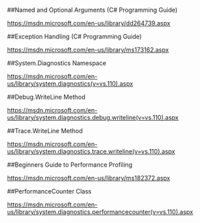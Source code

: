 ##Named and Optional Arguments (C# Programming Guide)

https://msdn.microsoft.com/en-us/library/dd264739.aspx

##Exception Handling (C# Programming Guide)

https://msdn.microsoft.com/en-us/library/ms173162.aspx

##System.Diagnostics Namespace

https://msdn.microsoft.com/en-us/library/system.diagnostics(v=vs.110).aspx

##Debug.WriteLine Method

https://msdn.microsoft.com/en-us/library/system.diagnostics.debug.writeline(v=vs.110).aspx

##Trace.WriteLine Method

https://msdn.microsoft.com/en-us/library/system.diagnostics.trace.writeline(v=vs.110).aspx

##Beginners Guide to Performance Profiling

https://msdn.microsoft.com/en-us/library/ms182372.aspx

##PerformanceCounter Class

https://msdn.microsoft.com/en-us/library/system.diagnostics.performancecounter(v=vs.110).aspx